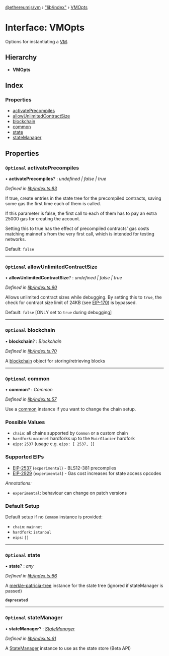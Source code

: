 [@ethereumjs/vm](../README.md) › ["lib/index"](../modules/_lib_index_.md) › [VMOpts](_lib_index_.vmopts.md)

# Interface: VMOpts

Options for instantiating a [VM](../classes/_lib_index_.vm.md).

## Hierarchy

* **VMOpts**

## Index

### Properties

* [activatePrecompiles](_lib_index_.vmopts.md#optional-activateprecompiles)
* [allowUnlimitedContractSize](_lib_index_.vmopts.md#optional-allowunlimitedcontractsize)
* [blockchain](_lib_index_.vmopts.md#optional-blockchain)
* [common](_lib_index_.vmopts.md#optional-common)
* [state](_lib_index_.vmopts.md#optional-state)
* [stateManager](_lib_index_.vmopts.md#optional-statemanager)

## Properties

### `Optional` activatePrecompiles

• **activatePrecompiles**? : *undefined | false | true*

*Defined in [lib/index.ts:83](https://github.com/ethereumjs/ethereumjs-vm/blob/master/packages/vm/lib/index.ts#L83)*

If true, create entries in the state tree for the precompiled contracts, saving some gas the
first time each of them is called.

If this parameter is false, the first call to each of them has to pay an extra 25000 gas
for creating the account.

Setting this to true has the effect of precompiled contracts' gas costs matching mainnet's from
the very first call, which is intended for testing networks.

Default: `false`

___

### `Optional` allowUnlimitedContractSize

• **allowUnlimitedContractSize**? : *undefined | false | true*

*Defined in [lib/index.ts:90](https://github.com/ethereumjs/ethereumjs-vm/blob/master/packages/vm/lib/index.ts#L90)*

Allows unlimited contract sizes while debugging. By setting this to `true`, the check for
contract size limit of 24KB (see [EIP-170](https://git.io/vxZkK)) is bypassed.

Default: `false` [ONLY set to `true` during debugging]

___

### `Optional` blockchain

• **blockchain**? : *Blockchain*

*Defined in [lib/index.ts:70](https://github.com/ethereumjs/ethereumjs-vm/blob/master/packages/vm/lib/index.ts#L70)*

A [blockchain](https://github.com/ethereumjs/ethereumjs-vm/packages/blockchain) object for storing/retrieving blocks

___

### `Optional` common

• **common**? : *Common*

*Defined in [lib/index.ts:57](https://github.com/ethereumjs/ethereumjs-vm/blob/master/packages/vm/lib/index.ts#L57)*

Use a [common](https://github.com/ethereumjs/ethereumjs-vm/packages/common) instance
if you want to change the chain setup.

### Possible Values

- `chain`: all chains supported by `Common` or a custom chain
- `hardfork`: `mainnet` hardforks up to the `MuirGlacier` hardfork
- `eips`: `2537` (usage e.g. `eips: [ 2537, ]`)

### Supported EIPs

- [EIP-2537](https://eips.ethereum.org/EIPS/eip-2537) (`experimental`) - BLS12-381 precompiles
- [EIP-2929](https://eips.ethereum.org/EIPS/eip-2929) (`experimental`) - Gas cost increases for state access opcodes

*Annotations:*

- `experimental`: behaviour can change on patch versions

### Default Setup

Default setup if no `Common` instance is provided:

- `chain`: `mainnet`
- `hardfork`: `istanbul`
- `eips`: `[]`

___

### `Optional` state

• **state**? : *any*

*Defined in [lib/index.ts:66](https://github.com/ethereumjs/ethereumjs-vm/blob/master/packages/vm/lib/index.ts#L66)*

A [merkle-patricia-tree](https://github.com/ethereumjs/merkle-patricia-tree) instance for the state tree (ignored if stateManager is passed)

**`deprecated`** 

___

### `Optional` stateManager

• **stateManager**? : *[StateManager](_lib_state_index_.statemanager.md)*

*Defined in [lib/index.ts:61](https://github.com/ethereumjs/ethereumjs-vm/blob/master/packages/vm/lib/index.ts#L61)*

A [StateManager](_lib_state_index_.statemanager.md) instance to use as the state store (Beta API)
